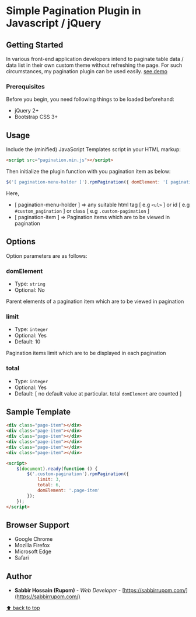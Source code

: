 # Simple Pagination Plugin in Javascript / jQuery

## Getting Started

In various front-end application developers intend to paginate table data / data list in their own custom theme without refreshing the page. For such circumstances, 
my pagination plugin can be used easily. [see demo](https://projects.sabbirrupom.com/rpm-pagination/)

### Prerequisites

Before you begin, you need following things to be loaded beforehand:

* jQuery 2+ 
* Bootstrap CSS 3+

## Usage

Include the (minified) JavaScript Templates script in your HTML markup:

```html
<script src="pagination.min.js"></script>
```

Then initialize the plugin function with you pagination item as below:

```js
$('[ pagination-menu-holder ]').rpmPagination({ domElement: '[ pagination-item ]' });
```

Here,
* [ pagination-menu-holder ] => any suitable html tag [ e.g `<ul>` ] or id [ e.g `#custom_pagination` ] or class [ e.g `.custom-pagimation` ]
* [ pagination-item ] => Pagination items which are to be viewed in pagination

## Options

Option parameters are as follows:

### domElement

- Type: `string`
- Optional: No

Parent elements of a pagination item which are to be viewed in pagination

### limit

- Type: `integer`
- Optional: Yes
- Default: 10

Pagination items limit which are to be displayed in each pagination

### total

- Type: `integer`
- Optional: Yes
- Default: [ no default value at particular. total `domElement` are counted ]

## Sample Template

```html
<div class="page-item"></div>
<div class="page-item"></div>
<div class="page-item"></div>
<div class="page-item"></div>
<div class="page-item"></div>
<div class="page-item"></div>

<script>
    $(document).ready(function () {
        $('.custom-pagination').rpmPagination({
            limit: 3,
            total: 6,
            domElement: '.page-item'
        });
    });
</script>
```

## Browser Support

- Google Chrome
- Mozilla Firefox
- Microsoft Edge
- Safari

## Author

* **Sabbir Hossain (Rupom)** - *Web Developer* - [https://sabbirrupom.com/](https://sabbirrupom.com/)

[⬆ back to top](#table-of-contents)



